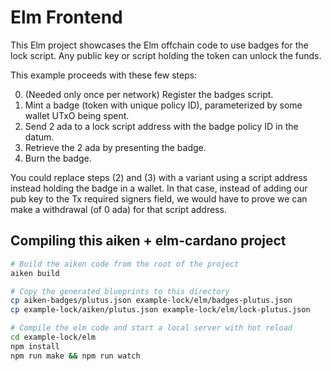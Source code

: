 # Elm Frontend

This Elm project showcases the Elm offchain code to use badges for the lock script.
Any public key or script holding the token can unlock the funds.

This example proceeds with these few steps:

0. (Needed only once per network) Register the badges script.
1. Mint a badge (token with unique policy ID), parameterized by some wallet UTxO being spent.
2. Send 2 ada to a lock script address with the badge policy ID in the datum.
3. Retrieve the 2 ada by presenting the badge.
4. Burn the badge.

You could replace steps (2) and (3) with a variant using a script address instead holding the badge in a wallet.
In that case, instead of adding our pub key to the Tx required signers field, we would have to prove we can make a withdrawal (of 0 ada) for that script address.

## Compiling this aiken + elm-cardano project

```sh
# Build the aiken code from the root of the project
aiken build

# Copy the generated blueprints to this directory
cp aiken-badges/plutus.json example-lock/elm/badges-plutus.json
cp example-lock/aiken/plutus.json example-lock/elm/lock-plutus.json

# Compile the elm code and start a local server with hot reload
cd example-lock/elm
npm install
npm run make && npm run watch
```
